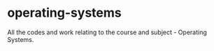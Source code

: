 # operating-systems

All the codes and work relating to the course and subject - Operating Systems.
